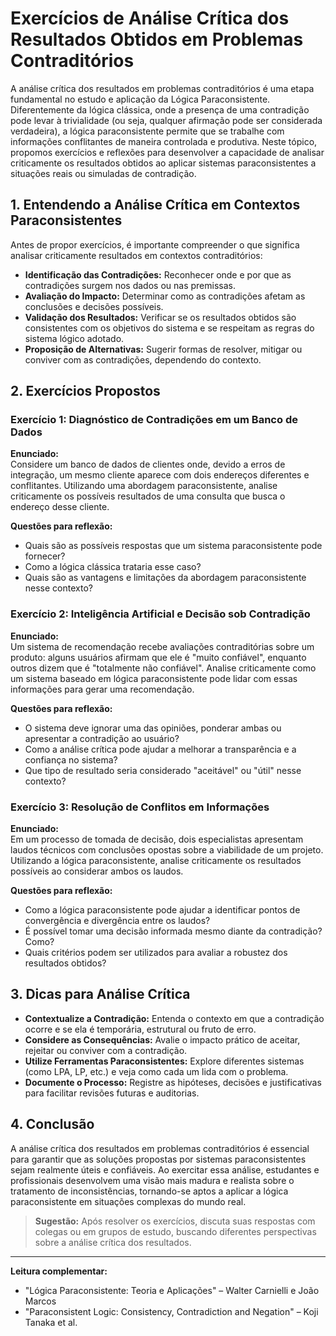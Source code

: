 
# Exercícios de Análise Crítica dos Resultados Obtidos em Problemas Contraditórios

A análise crítica dos resultados em problemas contraditórios é uma etapa fundamental no estudo e aplicação da Lógica Paraconsistente. Diferentemente da lógica clássica, onde a presença de uma contradição pode levar à trivialidade (ou seja, qualquer afirmação pode ser considerada verdadeira), a lógica paraconsistente permite que se trabalhe com informações conflitantes de maneira controlada e produtiva. Neste tópico, propomos exercícios e reflexões para desenvolver a capacidade de analisar criticamente os resultados obtidos ao aplicar sistemas paraconsistentes a situações reais ou simuladas de contradição.

## 1. Entendendo a Análise Crítica em Contextos Paraconsistentes

Antes de propor exercícios, é importante compreender o que significa analisar criticamente resultados em contextos contraditórios:

- **Identificação das Contradições:** Reconhecer onde e por que as contradições surgem nos dados ou nas premissas.
- **Avaliação do Impacto:** Determinar como as contradições afetam as conclusões e decisões possíveis.
- **Validação dos Resultados:** Verificar se os resultados obtidos são consistentes com os objetivos do sistema e se respeitam as regras do sistema lógico adotado.
- **Proposição de Alternativas:** Sugerir formas de resolver, mitigar ou conviver com as contradições, dependendo do contexto.

## 2. Exercícios Propostos

### Exercício 1: Diagnóstico de Contradições em um Banco de Dados

**Enunciado:**  
Considere um banco de dados de clientes onde, devido a erros de integração, um mesmo cliente aparece com dois endereços diferentes e conflitantes. Utilizando uma abordagem paraconsistente, analise criticamente os possíveis resultados de uma consulta que busca o endereço desse cliente.

**Questões para reflexão:**
- Quais são as possíveis respostas que um sistema paraconsistente pode fornecer?
- Como a lógica clássica trataria esse caso?
- Quais são as vantagens e limitações da abordagem paraconsistente nesse contexto?

### Exercício 2: Inteligência Artificial e Decisão sob Contradição

**Enunciado:**  
Um sistema de recomendação recebe avaliações contraditórias sobre um produto: alguns usuários afirmam que ele é "muito confiável", enquanto outros dizem que é "totalmente não confiável". Analise criticamente como um sistema baseado em lógica paraconsistente pode lidar com essas informações para gerar uma recomendação.

**Questões para reflexão:**
- O sistema deve ignorar uma das opiniões, ponderar ambas ou apresentar a contradição ao usuário?
- Como a análise crítica pode ajudar a melhorar a transparência e a confiança no sistema?
- Que tipo de resultado seria considerado "aceitável" ou "útil" nesse contexto?

### Exercício 3: Resolução de Conflitos em Informações

**Enunciado:**  
Em um processo de tomada de decisão, dois especialistas apresentam laudos técnicos com conclusões opostas sobre a viabilidade de um projeto. Utilizando a lógica paraconsistente, analise criticamente os resultados possíveis ao considerar ambos os laudos.

**Questões para reflexão:**
- Como a lógica paraconsistente pode ajudar a identificar pontos de convergência e divergência entre os laudos?
- É possível tomar uma decisão informada mesmo diante da contradição? Como?
- Quais critérios podem ser utilizados para avaliar a robustez dos resultados obtidos?

## 3. Dicas para Análise Crítica

- **Contextualize a Contradição:** Entenda o contexto em que a contradição ocorre e se ela é temporária, estrutural ou fruto de erro.
- **Considere as Consequências:** Avalie o impacto prático de aceitar, rejeitar ou conviver com a contradição.
- **Utilize Ferramentas Paraconsistentes:** Explore diferentes sistemas (como LPA, LP, etc.) e veja como cada um lida com o problema.
- **Documente o Processo:** Registre as hipóteses, decisões e justificativas para facilitar revisões futuras e auditorias.

## 4. Conclusão

A análise crítica dos resultados em problemas contraditórios é essencial para garantir que as soluções propostas por sistemas paraconsistentes sejam realmente úteis e confiáveis. Ao exercitar essa análise, estudantes e profissionais desenvolvem uma visão mais madura e realista sobre o tratamento de inconsistências, tornando-se aptos a aplicar a lógica paraconsistente em situações complexas do mundo real.

> **Sugestão:** Após resolver os exercícios, discuta suas respostas com colegas ou em grupos de estudo, buscando diferentes perspectivas sobre a análise crítica dos resultados.

---

**Leitura complementar:**  
- "Lógica Paraconsistente: Teoria e Aplicações" – Walter Carnielli e João Marcos  
- "Paraconsistent Logic: Consistency, Contradiction and Negation" – Koji Tanaka et al.

```
